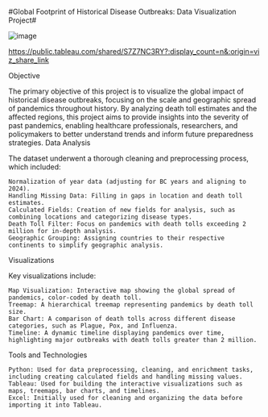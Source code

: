#Global Footprint of Historical Disease Outbreaks: Data Visualization Project#

![image](https://github.com/user-attachments/assets/3f1a5365-18a9-4f17-91a3-55cb8b0b9d25)

https://public.tableau.com/shared/S7Z7NC3RY?:display_count=n&:origin=viz_share_link

Objective

The primary objective of this project is to visualize the global impact of historical disease outbreaks, focusing on the scale and geographic spread of pandemics throughout history. By analyzing death toll estimates and the affected regions, this project aims to provide insights into the severity of past pandemics, enabling healthcare professionals, researchers, and policymakers to better understand trends and inform future preparedness strategies.
Data Analysis

The dataset underwent a thorough cleaning and preprocessing process, which included:

    Normalization of year data (adjusting for BC years and aligning to 2024).
    Handling Missing Data: Filling in gaps in location and death toll estimates.
    Calculated Fields: Creation of new fields for analysis, such as combining locations and categorizing disease types.
    Death Toll Filter: Focus on pandemics with death tolls exceeding 2 million for in-depth analysis.
    Geographic Grouping: Assigning countries to their respective continents to simplify geographic analysis.

Visualizations

Key visualizations include:

    Map Visualization: Interactive map showing the global spread of pandemics, color-coded by death toll.
    Treemap: A hierarchical treemap representing pandemics by death toll size.
    Bar Chart: A comparison of death tolls across different disease categories, such as Plague, Pox, and Influenza.
    Timeline: A dynamic timeline displaying pandemics over time, highlighting major outbreaks with death tolls greater than 2 million.

Tools and Technologies

    Python: Used for data preprocessing, cleaning, and enrichment tasks, including creating calculated fields and handling missing values.
    Tableau: Used for building the interactive visualizations such as maps, treemaps, bar charts, and timelines.
    Excel: Initially used for cleaning and organizing the data before importing it into Tableau.
